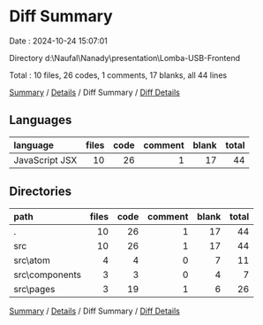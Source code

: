 # Diff Summary

Date : 2024-10-24 15:07:01

Directory d:\\Naufal\\Nanady\\presentation\\Lomba-USB-Frontend

Total : 10 files,  26 codes, 1 comments, 17 blanks, all 44 lines

[Summary](results.md) / [Details](details.md) / Diff Summary / [Diff Details](diff-details.md)

## Languages
| language | files | code | comment | blank | total |
| :--- | ---: | ---: | ---: | ---: | ---: |
| JavaScript JSX | 10 | 26 | 1 | 17 | 44 |

## Directories
| path | files | code | comment | blank | total |
| :--- | ---: | ---: | ---: | ---: | ---: |
| . | 10 | 26 | 1 | 17 | 44 |
| src | 10 | 26 | 1 | 17 | 44 |
| src\\atom | 4 | 4 | 0 | 7 | 11 |
| src\\components | 3 | 3 | 0 | 4 | 7 |
| src\\pages | 3 | 19 | 1 | 6 | 26 |

[Summary](results.md) / [Details](details.md) / Diff Summary / [Diff Details](diff-details.md)